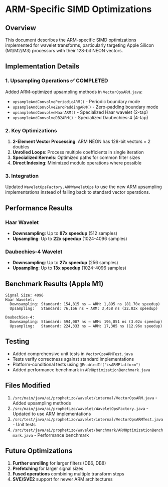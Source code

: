 # ARM-Specific SIMD Optimizations

## Overview

This document describes the ARM-specific SIMD optimizations implemented for wavelet transforms, particularly targeting Apple Silicon (M1/M2/M3) processors with their 128-bit NEON vectors.

## Implementation Details

### 1. **Upsampling Operations** ✅ COMPLETED

Added ARM-optimized upsampling methods in `VectorOpsARM.java`:

- `upsampleAndConvolvePeriodicARM()` - Periodic boundary mode
- `upsampleAndConvolveZeroPaddingARM()` - Zero-padding boundary mode
- `upsampleAndConvolveHaarARM()` - Specialized Haar wavelet (2-tap)
- `upsampleAndConvolveDB2ARM()` - Specialized Daubechies-4 (4-tap)

### 2. **Key Optimizations**

1. **2-Element Vector Processing**: ARM NEON has 128-bit vectors = 2 doubles
2. **Unrolled Loops**: Process multiple coefficients in single iteration
3. **Specialized Kernels**: Optimized paths for common filter sizes
4. **Direct Indexing**: Minimized modulo operations where possible

### 3. **Integration**

Updated `WaveletOpsFactory.ARMWaveletOps` to use the new ARM upsampling implementations instead of falling back to standard vector operations.

## Performance Results

### Haar Wavelet
- **Downsampling**: Up to **87x speedup** (512 samples)
- **Upsampling**: Up to **22x speedup** (1024-4096 samples)

### Daubechies-4 Wavelet
- **Downsampling**: Up to **27x speedup** (256 samples)
- **Upsampling**: Up to **13x speedup** (1024-4096 samples)

## Benchmark Results (Apple M1)

```
Signal Size: 4096
Haar Wavelet:
  Downsampling: Standard: 154,815 ns → ARM: 1,895 ns (81.70x speedup)
  Upsampling:   Standard: 76,166 ns → ARM: 3,458 ns (22.03x speedup)

Daubechies-4:
  Downsampling: Standard: 594,007 ns → ARM: 196,851 ns (3.02x speedup)
  Upsampling:   Standard: 224,333 ns → ARM: 17,305 ns (12.96x speedup)
```

## Testing

- Added comprehensive unit tests in `VectorOpsARMTest.java`
- Tests verify correctness against standard implementations
- Platform-conditional tests using `@EnabledIf("isARMPlatform")`
- Added performance benchmark in `ARMOptimizationBenchmark.java`

## Files Modified

1. `/src/main/java/ai/prophetizo/wavelet/internal/VectorOpsARM.java` - Added upsampling methods
2. `/src/main/java/ai/prophetizo/wavelet/WaveletOpsFactory.java` - Updated to use ARM implementations
3. `/src/test/java/ai/prophetizo/wavelet/internal/VectorOpsARMTest.java` - Unit tests
4. `/src/test/java/ai/prophetizo/wavelet/benchmark/ARMOptimizationBenchmark.java` - Performance benchmark

## Future Optimizations

1. **Further unrolling** for larger filters (DB6, DB8)
2. **Prefetching** for larger signal sizes
3. **Fused operations** combining multiple transform steps
4. **SVE/SVE2** support for newer ARM architectures